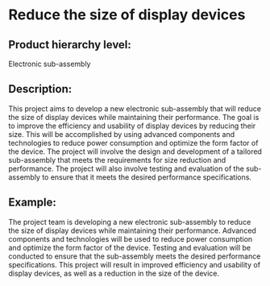 # Reduce the size of display devices

## Product hierarchy level:
Electronic sub-assembly

## Description:
This project aims to develop a new electronic sub-assembly that will reduce the size of display devices while maintaining their performance. The goal is to improve the efficiency and usability of display devices by reducing their size. This will be accomplished by using advanced components and technologies to reduce power consumption and optimize the form factor of the device. The project will involve the design and development of a tailored sub-assembly that meets the requirements for size reduction and performance. The project will also involve testing and evaluation of the sub-assembly to ensure that it meets the desired performance specifications.

## Example:
The project team is developing a new electronic sub-assembly to reduce the size of display devices while maintaining their performance. Advanced components and technologies will be used to reduce power consumption and optimize the form factor of the device. Testing and evaluation will be conducted to ensure that the sub-assembly meets the desired performance specifications. This project will result in improved efficiency and usability of display devices, as well as a reduction in the size of the device.
